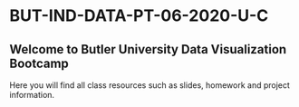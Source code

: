 # BUT-IND-DATA-PT-06-2020-U-C

## Welcome to Butler University Data Visualization Bootcamp

Here you will find all class resources such as slides, homework and project information.

